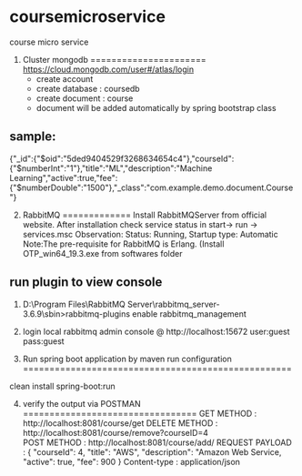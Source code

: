 # coursemicroservice
course micro service


1) Cluster mongodb
======================
https://cloud.mongodb.com/user#/atlas/login
    * create account 
    * create database : coursedb
    * create document : course
    * document will be added automatically by spring bootstrap class   

sample:
-------
{"_id":{"$oid":"5ded9404529f3268634654c4"},"courseId":{"$numberInt":"1"},"title":"ML","description":"Machine Learning","active":true,"fee":{"$numberDouble":"1500"},"_class":"com.example.demo.document.Course"}

2) RabbitMQ
=============
Install RabbitMQServer from official website. 
After installation check service status in start-> run -> services.msc
Observation: Status: Running, Startup type: Automatic
Note:The pre-requisite for RabbitMQ is Erlang. (Install OTP_win64_19.3.exe from softwares folder

run plugin to view console
-------------------------
1) D:\Program Files\RabbitMQ Server\rabbitmq_server-3.6.9\sbin>rabbitmq-plugins enable rabbitmq_management
2) login local rabbitmq admin console @ http://localhost:15672
user:guest
pass:guest

3) Run spring boot application by maven run configuration
===================================================

clean install spring-boot:run


4) verify the output via POSTMAN
=================================
     GET METHOD    : http://localhost:8081/course/get
     DELETE METHOD : http://localhost:8081/course/remove?courseID=4              
     POST METHOD   : http://localhost:8081/course/add/
             REQUEST PAYLOAD :  {  "courseId": 4,  "title": "AWS",  "description": "Amazon Web Service,  "active": true,  "fee": 900 }
             Content-type : application/json
            
